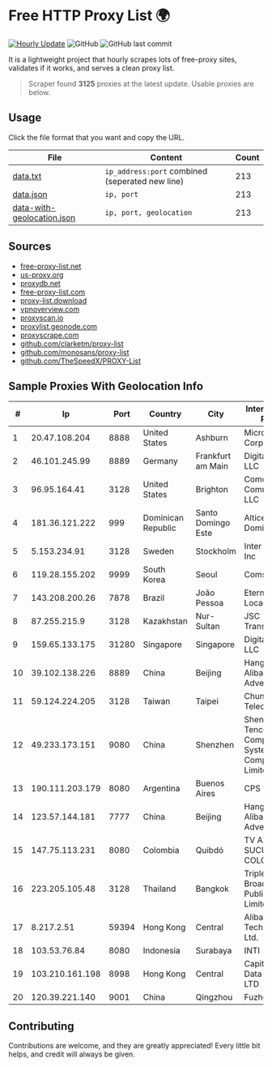 
# Free HTTP Proxy List 🌍

[![Hourly Update](https://github.com/mertguvencli/http-proxy-list/actions/workflows/main.yml/badge.svg?branch=main)](https://github.com/mertguvencli/http-proxy-list/actions/workflows/main.yml)
![GitHub](https://img.shields.io/github/license/mertguvencli/http-proxy-list)
![GitHub last commit](https://img.shields.io/github/last-commit/mertguvencli/http-proxy-list)

It is a lightweight project that hourly scrapes lots of free-proxy sites, validates if it works, and serves a clean proxy list.


> Scraper found **3125** proxies at the latest update. Usable proxies are below.

## Usage

Click the file format that you want and copy the URL.


|File|Content|Count|
|----|-------|-----|
|[data.txt](https://raw.githubusercontent.com/mertguvencli/http-proxy-list/main/proxy-list/data.txt)|`ip_address:port` combined (seperated new line)|213|
|[data.json](https://raw.githubusercontent.com/mertguvencli/http-proxy-list/main/proxy-list/data.json)|`ip, port`|213|
|[data-with-geolocation.json](https://raw.githubusercontent.com/mertguvencli/http-proxy-list/main/proxy-list/data-with-geolocation.json)|`ip, port, geolocation`|213|

## Sources

* [free-proxy-list.net](https://free-proxy-list.net)
* [us-proxy.org](https://www.us-proxy.org)
* [proxydb.net](http://proxydb.net)
* [free-proxy-list.com](https://free-proxy-list.com/?page=&port=&type%5B%5D=http&type%5B%5D=https&up_time=0&search=Search)
* [proxy-list.download](https://www.proxy-list.download/HTTP)
* [vpnoverview.com](https://vpnoverview.com/privacy/anonymous-browsing/free-proxy-servers)
* [proxyscan.io](https://www.proxyscan.io)
* [proxylist.geonode.com](https://proxylist.geonode.com/api/proxy-list?limit=300&page=1&sort_by=lastChecked&sort_type=desc&protocols=http,https)
* [proxyscrape.com](https://api.proxyscrape.com/v2/?request=displayproxies&protocol=http&timeout=10000&country=all&ssl=all&anonymity=all)
* [github.com/clarketm/proxy-list](https://raw.githubusercontent.com/clarketm/proxy-list/master/proxy-list-raw.txt)
* [github.com/monosans/proxy-list](https://raw.githubusercontent.com/monosans/proxy-list/main/proxies/http.txt)
* [github.com/TheSpeedX/PROXY-List](https://raw.githubusercontent.com/TheSpeedX/PROXY-List/master/http.txt)


## Sample Proxies With Geolocation Info

|#|Ip|Port|Country|City|Internet Service Provider|
|-|--|----|-------|----|-------------------------|
|1|20.47.108.204|8888|United States|Ashburn|Microsoft Corporation|
|2|46.101.245.99|8889|Germany|Frankfurt am Main|DigitalOcean, LLC|
|3|96.95.164.41|3128|United States|Brighton|Comcast Cable Communications, LLC|
|4|181.36.121.222|999|Dominican Republic|Santo Domingo Este|Altice Dominicana S.A.|
|5|5.153.234.91|3128|Sweden|Stockholm|Inter Connects Inc|
|6|119.28.155.202|9999|South Korea|Seoul|ComsenzNet|
|7|143.208.200.26|7878|Brazil|João Pessoa|Eternal VÔdeo Locadora Ltda|
|8|87.255.215.9|3128|Kazakhstan|Nur-Sultan|JSC Transtelecom|
|9|159.65.133.175|31280|Singapore|Singapore|DigitalOcean, LLC|
|10|39.102.138.226|8889|China|Beijing|Hangzhou Alibaba Advertising Co|
|11|59.124.224.205|3128|Taiwan|Taipei|Chunghwa Telecom Co., Ltd.|
|12|49.233.173.151|9080|China|Shenzhen|Shenzhen Tencent Computer Systems Company Limited|
|13|190.111.203.179|8080|Argentina|Buenos Aires|CPS|
|14|123.57.144.181|7777|China|Beijing|Hangzhou Alibaba Advertising Co|
|15|147.75.113.231|8080|Colombia|Quibdó|TV AZTECA SUCURSAL COLOMBIA|
|16|223.205.105.48|3128|Thailand|Bangkok|Triple T Broadband Public Company Limited|
|17|8.217.2.51|59394|Hong Kong|Central|Alibaba (US) Technology Co., Ltd.|
|18|103.53.76.84|8080|Indonesia|Surabaya|INTI|
|19|103.210.161.198|8998|Hong Kong|Central|Capitalonline Data Service Co., LTD|
|20|120.39.221.140|9001|China|Qingzhou|Fuzhou|



## Contributing

Contributions are welcome, and they are greatly appreciated! Every
little bit helps, and credit will always be given.

